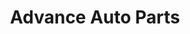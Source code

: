 ---
title: "Advance Auto Parts"
url: /kansas-city/advance-auto-parts-east-truman-road/
shop: Autoteile
---